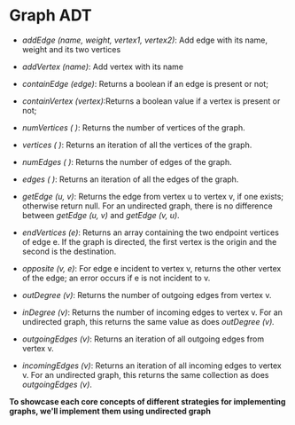 # Graph ADT

* _addEdge (name, weight, vertex1, vertex2)_: Add edge with its name, weight and its two vertices


* _addVertex (name)_: Add vertex with its name


* _containEdge (edge)_: Returns a boolean if an edge is present or not;


* _containVertex (vertex)_:Returns a boolean value if a vertex is present or not;


* <i>numVertices ( )</i>: Returns the number of vertices of the graph.


* <i>vertices ( )</i>: Returns an iteration of all the vertices of the graph.


* <i>numEdges ( )</i>: Returns the number of edges of the graph.


* <i>edges ( )</i>: Returns an iteration of all the edges of the graph.


* <i>getEdge (u, v)</i>: Returns the edge from vertex u to vertex v, if one
exists; otherwise return null. For an undirected graph, there is no
difference between _getEdge (u, v)_ and _getEdge (v, u)_.


* <i>endVertices (e)</i>: Returns an array containing the two endpoint vertices
of edge e. If the graph is directed, the first vertex is the origin and the
second is the destination.

* <i>opposite (v, e)</i>: For edge e incident to vertex v, returns the other
vertex of the edge; an error occurs if e is not incident to v.

  
* <i>outDegree (v)</i>: Returns the number of outgoing edges from vertex v.


* <i>inDegree (v)</i>: Returns the number of incoming edges to vertex v. For
an undirected graph, this returns the same value as does
_outDegree (v)._


* _outgoingEdges (v)_: Returns an iteration of all outgoing edges from
vertex v.


* _incomingEdges (v)_: Returns an iteration of all incoming edges to
vertex v. For an undirected graph, this returns the same collection as
does _outgoingEdges (v)_.


**To showcase each core concepts of different strategies for implementing graphs, we'll implement them using 
undirected graph**